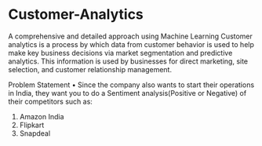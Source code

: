 # Customer-Analytics
A comprehensive and detailed approach using Machine Learning
Customer analytics is a process by which data from customer behavior is used to help make key
business decisions via market segmentation and predictive analytics. This information is used by
businesses for direct marketing, site selection, and customer relationship management.

Problem Statement
• Since the company also wants to start their operations in India, they want you to do a Sentiment analysis(Positive
or Negative) of their competitors such as:
1. Amazon India
2. Flipkart
3. Snapdeal
